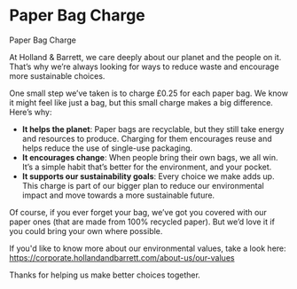 # Paper Bag Charge

Paper Bag Charge

At Holland & Barrett, we care deeply about our planet and the people on it. That’s why we’re always looking for ways to reduce waste and encourage more sustainable choices.

One small step we’ve taken is to charge £0.25 for each paper bag. We know it might feel like just a bag, but this small charge makes a big difference. Here’s why:

* **It helps the planet**: Paper bags are recyclable, but they still take energy and resources to produce. Charging for them encourages reuse and helps reduce the use of single-use packaging.
* **It encourages change**: When people bring their own bags, we all win. It’s a simple habit that’s better for the environment, and your pocket.
* **It supports our sustainability goals**: Every choice we make adds up. This charge is part of our bigger plan to reduce our environmental impact and move towards a more sustainable future.

Of course, if you ever forget your bag, we’ve got you covered with our paper ones (that are made from 100% recycled paper). But we’d love it if you could bring your own where possible.

If you'd like to know more about our environmental values, take a look here: <https://corporate.hollandandbarrett.com/about-us/our-values>

Thanks for helping us make better choices together.

